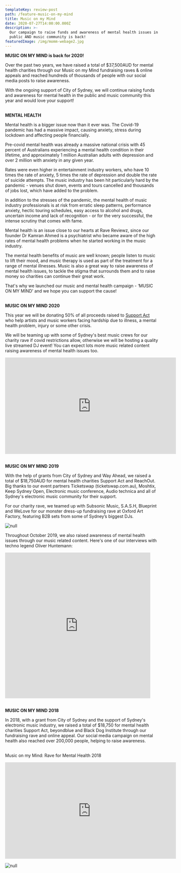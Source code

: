 ```yaml
---
templateKey: review-post
path: /feature-music-on-my-mind
title: Music on my Mind
date: 2020-07-27T14:00:00.000Z
description: >-
  Our campaign to raise funds and awareness of mental health issues in the
  public AND music community is back!
featuredImage: /img/momm-webage2.jpg
---
```

**MUSIC ON MY MIND is back for 2020!**

Over the past two years, we have raised a total of $37,500AUD for mental health charities through our Music on my Mind fundraising raves & online appeals and reached hundreds of thousands of people with our social media posts to raise awareness. 

With the ongoing support of City of Sydney, we will continue raising funds and awareness for mental health in the public and music community this year and would love your support!
<br><br>

**MENTAL HEALTH**

Mental health is a bigger issue now than it ever was. The Covid-19 pandemic has had a massive impact, causing anxiety, stress during lockdown and affecting people financially. 

Pre-covid mental health was already a massive national crisis with 45 percent of Australians experiencing a mental health condition in their lifetime, and approximately 1 million Australian adults with depression and over 2 million with anxiety in any given year.

Rates were even higher in entertainment industry workers, who have 10 times the rate of anxiety, 5 times the rate of depression and double the rate of suicide attempts. The music industry has been hit particularly hard by the pandemic - venues shut down, events and tours cancelled and thousands of jobs lost, which have added to the problem.

In addition to the stresses of the pandemic, the mental health of music industry professionals is at risk from erratic sleep patterns, performance anxiety, hectic touring schedules, easy access to alcohol and drugs, uncertain income and lack of recognition - or for the very successful, the intense scrutiny that comes with fame.

Mental health is an issue close to our hearts at Rave Reviewz, since our founder Dr Kamran Ahmed is a psychiatrist who became aware of the high rates of mental health problems when he started working in the music industry.

The mental health benefits of music are well known; people listen to music to lift their mood, and music therapy is used as part of the treatment for a range of mental illnesses. Music is also a great way to raise awareness of mental health issues, to tackle the stigma that surrounds them and to raise money so charities can continue their great work. 

That's why we launched our music and mental health campaign - ‘MUSIC ON MY MIND’ and we hope you can support the cause!
<br><br>

**MUSIC ON MY MIND 2020**

This year we will be donating 50% of all proceeds raised to [Support Act](https://supportact.org.au/) who help artists and music workers facing hardship due to illness, a mental health problem, injury or some other crisis.

We will be teaming up with some of Sydney's best music crews for our charity rave if covid restrictions allow, otherwise we will be hosting a quality live streamed DJ event! You can expect lots more music related content raising awareness of mental health issues too. 

<iframe src="https://www.facebook.com/plugins/video.php?href=https%3A%2F%2Fwww.facebook.com%2Fravereviewz%2Fvideos%2F538396260257901%2F&show_text=0&width=560" width="560" height="315" style="border:none;overflow:hidden" scrolling="no" frameborder="0" allowTransparency="true" allowFullScreen="true"></iframe>
<br><br>

**MUSIC ON MY MIND 2019**

With the help of grants from City of Sydney and Way Ahead, we raised a total of $18,750AUD for mental health charities Support Act and ReachOut. Big thanks to our event partners Ticketswap (ticketswap.com.au), Moshtix, Keep Sydney Open, Electronic music conference, Audio technica and all of Sydney's electronic music community for their support.

For our charity rave, we teamed up with Subsonic Music, S.A.S.H, Blueprint and WeLove for our monster dress-up fundraising rave at Oxford Art Factory, featuring B2B sets from some of Sydney’s biggest DJs.

![null](/img/momm2019.jpg)

Throughout October 2019, we also raised awareness of mental health issues through our music related content. Here's one of our interviews with techno legend Oliver Huntemann: 

<iframe src="https://www.facebook.com/plugins/video.php?href=https%3A%2F%2Fwww.facebook.com%2Fravereviewz%2Fvideos%2F2486057034781603%2F&show_text=0&width=476" width="476" height="476" style="border:none;overflow:hidden" scrolling="no" frameborder="0" allowTransparency="true" allowFullScreen="true"></iframe>
<br><br>

**MUSIC ON MY MIND 2018**

In 2018, with a grant from City of Sydney and the support of Sydney's electronic music industry, we raised a total of $18,750 for mental health charities Support Act, beyondblue and Black Dog Institute through our fundraising rave and online appeal. Our social media campaign on mental health also reached over 200,000 people, helping to raise awareness.
<br><br> 

Music on my Mind: Rave for Mental Health 2018

<iframe src="https://www.facebook.com/plugins/video.php?href=https%3A%2F%2Fwww.facebook.com%2Fravereviewz%2Fvideos%2F359731594802468%2F&show_text=0&width=560" width="560" height="315" style="border:none;overflow:hidden" scrolling="no" frameborder="0" allowTransparency="true" allowFullScreen="true"></iframe>

![null](/img/event-image.png)
